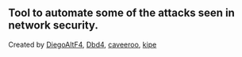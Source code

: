 ## Tool to automate some of the attacks seen in network security. 



Created by [DiegoAltF4](https://twitter.com/Diego_AltF4), [Dbd4](https://twitter.com/DavidBillhardt), [caveeroo](https://twitter.com/caveeroo), [kipe](https://twitter.com/mr_frankki)
